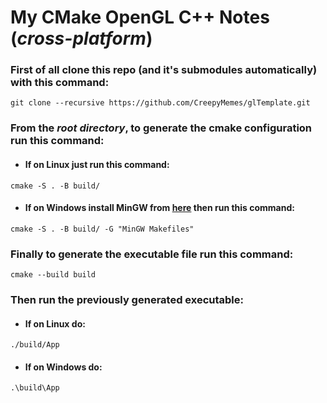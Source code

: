 # My CMake OpenGL C++ Notes (_cross-platform_)


### First of all clone this repo (and it's submodules automatically) with this command:
```
git clone --recursive https://github.com/CreepyMemes/glTemplate.git
```

### From the _root directory_, to generate the cmake configuration run this command:

- #### If on Linux just run this command:
```
cmake -S . -B build/
```

- #### If on Windows install MinGW from [here](https://www.msys2.org/) then run this command:
```
cmake -S . -B build/ -G "MinGW Makefiles"
```

### Finally to generate the executable file run this command:
    cmake --build build

### Then run the previously generated executable:

- #### If on Linux do:
```
./build/App
```

- #### If on Windows do:
```
.\build\App
```